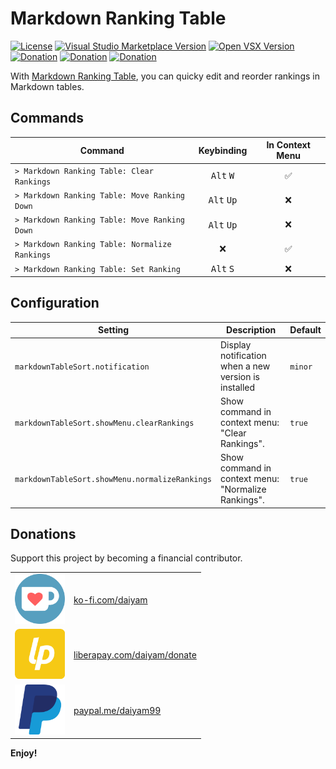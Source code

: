 Markdown Ranking Table
=====================

[![License](https://img.shields.io/badge/license-MIT-blue.svg)](./LICENSE)
[![Visual Studio Marketplace Version](https://img.shields.io/visual-studio-marketplace/v/zokugun.markdown-ranking-table?label=VS%20Marketplace)](https://marketplace.visualstudio.com/items?itemName=zokugun.markdown-ranking-table)
[![Open VSX Version](https://img.shields.io/open-vsx/v/zokugun/markdown-ranking-table?label=Open%20VSX)](https://open-vsx.org/extension/zokugun/markdown-ranking-table)
[![Donation](https://img.shields.io/badge/donate-ko--fi-green)](https://ko-fi.com/daiyam)
[![Donation](https://img.shields.io/badge/donate-liberapay-green)](https://liberapay.com/daiyam/donate)
[![Donation](https://img.shields.io/badge/donate-paypal-green)](https://paypal.me/daiyam99)

With [Markdown Ranking Table](https://github.com/zokugun/vscode-markdown-ranking-table), you can quicky edit and reorder rankings in Markdown tables.

Commands
--------

| Command                                        |          Keybinding          | In Context Menu |
| ---------------------------------------------- | :--------------------------: | :-------------: |
| `> Markdown Ranking Table: Clear Rankings`     | <kbd>Alt</kbd> <kbd>W</kbd>  |       ✅        |
| `> Markdown Ranking Table: Move Ranking Down`  | <kbd>Alt</kbd> <kbd>Up</kbd> |       ❌        |
| `> Markdown Ranking Table: Move Ranking Down`  | <kbd>Alt</kbd> <kbd>Up</kbd> |       ❌        |
| `> Markdown Ranking Table: Normalize Rankings` |              ❌              |       ✅        |
| `> Markdown Ranking Table: Set Ranking`        | <kbd>Alt</kbd> <kbd>S</kbd>  |       ❌        |

Configuration
-------------

| Setting                                        | Description                                          | Default |
| ---------------------------------------------- | ---------------------------------------------------- | ------- |
| `markdownTableSort.notification`               | Display notification when a new version is installed | `minor` |
| `markdownTableSort.showMenu.clearRankings`     | Show command in context menu: "Clear Rankings".      | `true`  |
| `markdownTableSort.showMenu.normalizeRankings` | Show command in context menu: "Normalize Rankings".  | `true`  |

Donations
---------

Support this project by becoming a financial contributor.

<table>
    <tr>
        <td><img src="https://raw.githubusercontent.com/daiyam/assets/master/icons/256/funding_kofi.png" alt="Ko-fi" width="80px" height="80px"></td>
        <td><a href="https://ko-fi.com/daiyam" target="_blank">ko-fi.com/daiyam</a></td>
    </tr>
    <tr>
        <td><img src="https://raw.githubusercontent.com/daiyam/assets/master/icons/256/funding_liberapay.png" alt="Liberapay" width="80px" height="80px"></td>
        <td><a href="https://liberapay.com/daiyam/donate" target="_blank">liberapay.com/daiyam/donate</a></td>
    </tr>
    <tr>
        <td><img src="https://raw.githubusercontent.com/daiyam/assets/master/icons/256/funding_paypal.png" alt="PayPal" width="80px" height="80px"></td>
        <td><a href="https://paypal.me/daiyam99" target="_blank">paypal.me/daiyam99</a></td>
    </tr>
</table>

**Enjoy!**
